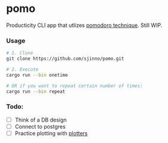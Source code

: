 # pomo

Producticity CLI app that utlizes [pomodoro technique](https://en.wikipedia.org/wiki/Pomodoro_Technique). Still WIP.

### Usage

```bash
# 1. Clone
git clone https://github.com/sjinno/pomo.git

# 2. Execute
cargo run --bin onetime

# OR if you want to repeat certain number of times:
cargo run --bin repeat
```

### Todo:

- [ ] Think of a DB design
- [ ] Connect to postgres
- [ ] Practice plotting with [plotters](https://github.com/38/plotters)
